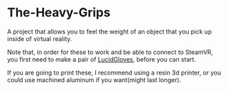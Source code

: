 # The-Heavy-Grips
A project that allows you to feel the weight of an object that you pick up inside of virtual reality.

Note that, in order for these to work and be able to connect to SteamVR, you first need to make a pair of [LucidGloves](https://github.com/LucidVR/lucidgloves), before you can start.

If you are going to print these, I recommend using a resin 3d printer, or you could use machined aluminum if you want(might last longer).
